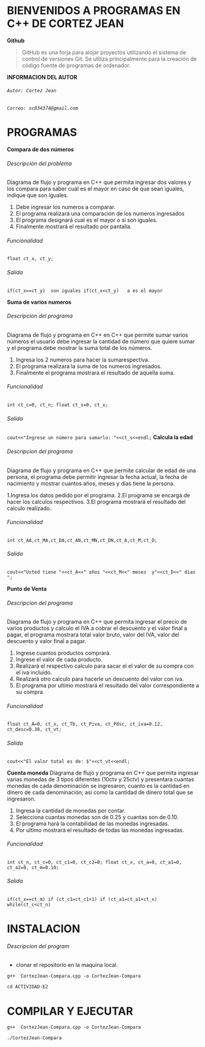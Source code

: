 # **BIENVENIDOS A PROGRAMAS EN C++ DE CORTEZ JEAN**
**Github**
> GitHub es una forja para alojar proyectos utilizando el sistema de control de versiones Git. Se utiliza principalmente para la creación de código fuente de programas de ordenador.

**INFORMACION DEL AUTOR**
###### `Autor: Cortez Jean`
###### `Correo: sc834374@gmail.com`
# PROGRAMAS
**Compara de dos números**

###### Descripción del problema
Diagrama de flujo y programa en C++ que permita ingresar dos valores y los compara para saber cuál es el mayor en caso de que sean iguales, indique que son iguales.

1. Debe ingresar los numeros a comparar.
2. El programa realizará una comparación de los numeros ingresados
3. El programa designará cual es el mayor o si son iguales.
4. Finalmente mostrará el resultado por pantalla.
###### Funcionalidad
`float ct_x, ct_y;`
###### Salida
`if(ct_x==ct_y)  son iguales
if(ct_x<ct_y)   a es el mayor`

**Suma de varios numeros**
###### Descripcion del programa
Diagrama de flujo y programa en C++ en C++ que permite sumar varios números el usuario debe ingresar la cantidad de número que quiere sumar y el programa debe mostrar la suma total de los números.
1. Ingresa los 2 numeros para hacer la sumarespectiva.
2. El programa realizara la suma de los numeros ingresados.
3. Finalmente el programa mostrara el resultado de aquella suma.
###### Funcionalidad
`int ct_c=0, ct_n;
    float ct_s=0, ct_x;`
###### Salida
`cout<<"Ingrese un número para sumarlo: "<<ct_s<<endl;`
**Calcula la edad**
###### Descripcion del programa
Diagrama de flujo y programa en C++ que permite calcular de edad de una persona, el programa debe permitir ingresar la fecha actual, la fecha de nacimiento y mostrar cuantos años, meses y días tiene la persona.

 1.Ingresa los datos pedido por el programa.
  2.El programa se encargá de hacer los calculos respectivos.
  3.El programa mostrará el resultado del calculo realizado.

###### Funcionalidad
`int ct_AA,ct_MA,ct_DA,ct_AN,ct_MN,ct_DN,ct_A,ct_M,ct_D;`
###### Salida
`cout<<"Usted tiene "<<ct_A<<" años "<<ct_M<<" meses  y"<<ct_D<<" dias ";`

**Punto de Venta**
###### Descripcion del programa
Diagrama de flujo y programa en C++ que permita ingresar el precio de varios productos y calculo el IVA a cobrar el descuento y el valor final a pagar, el programa mostrara total valor bruto, valor del IVA, valor del descuento y valor final a pagar.
1. Ingrese cuantos productos comprará.
2. Ingrese el valor de cada producto.
3. Realizará el respectivo calculo para sacar el el valor de su compra con el iva incluido.
4. Realizará otro calculo para hacerle un descuento del valor con iva.
5. El programa por ultimo mostrará el resultado del valor correspondiente a su compra
###### Funcionalidad
`float ct_A=0, ct_x, ct_Tb, ct_Piva, ct_Pdsc, ct_iva=0.12, ct_desc=0.30, ct_vt;`
###### Salida
`cout<<"El valor total es de: $"<<ct_vt<<endl;`

**Cuenta moneda**
Diagrama de flujo y programa en C++ que permita ingresar varias monedas de 3 tipos diferentes (10ctv y 25ctv) y presentara cuantas monedas de cada denominación se ingresaron, cuanto es la cantidad en dinero de cada denominación; así como la cantidad de dinero total que se ingresaron.
1. Ingresa la cantidad de monedas por contar.
2. Selecciona cuantas monedas son de 0.25 y cuantas son de 0.10.
3. El programa hará la contabilidad de las monedas ingresadas.
4. Por ultimo mostrará el resultado de todas las monedas ingresadas.
###### Funcionalidad
`int ct_n, ct_c=0, ct_c1=0, ct_c2=0;
	float ct_x, ct_a=0, ct_a1=0, ct_a2=0, ct_m=0.10;`
###### Salida
`if(ct_x==ct_m)
if (ct_c1=ct_c1+1)
if (ct_a1=ct_a1+ct_x)
while(ct_c<ct_n)`
# INSTALACION
###### Descripcion del program
- clonar el repositorio en la maquina local.

`g++  CortezJean-Compara.cpp -o CortezJean-Compara`

`cd ACTIVIDAD-E2`

# COMPILAR Y EJECUTAR
`g++  CortezJean-Compara.cpp -o CortezJean-Compara`

`./CortezJean-Compara`
